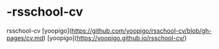 # -rsschool-cv
 rsschool-cv
[yoopigo]​(https://github.com/yoopigo/rsschool-cv/blob/gh-pages/cv.md)
[yoopigo]​(https://yoopigo.github.io/rsschool-cv/)
